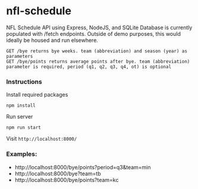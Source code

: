 # nfl-schedule
NFL Schedule API using Express, NodeJS, and SQLite
Database is currently populated with /fetch endpoints. Outside of demo purposes, this would ideally be housed and run elsewhere.


    GET /bye returns bye weeks. team (abbreviation) and season (year) as parameters
    GET /bye/points returns average points after bye. team (abbreviation) parameter is required, period (q1, q2, q3, q4, ot) is optional
    

### Instructions

Install required packages

    npm install 

Run server 

    npm run start 

Visit `http://localhost:8000/`

### Examples:
- http://localhost:8000/bye/points?period=q3&team=min
- http://localhost:8000/bye?team=tb
- http://localhost:8000/bye/points?team=kc

